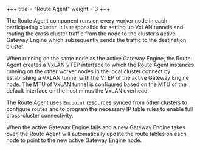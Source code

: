 +++
title =  "Route Agent"
weight = 3
+++

The Route Agent component runs on every worker node in each participating cluster. It is
responsible for setting up VxLAN tunnels and routing the cross cluster traffic
from the node to the cluster’s active Gateway Engine which subsequently sends the
traffic to the destination cluster. 

When running on the same node as the active Gateway Engine, the Route Agent creates
a VxLAN VTEP interface to which the Route Agent instances running on the other worker
nodes in the local cluster connect by establishing a VXLAN tunnel with the VTEP of
the active Gateway Engine node. The MTU of VxLAN tunnel is configured based on the MTU
of the default interface on the host minus the VxLAN overhead.

The Route Agent uses `Endpoint` resources synced from other clusters to configure routes
and to program the necessary IP table rules to enable full cross-cluster connectivity.

When the active Gateway Engine fails and a new Gateway Engine takes over, the Route
Agent will automatically update the route tables on each node to point to the new
active Gateway Engine node.
